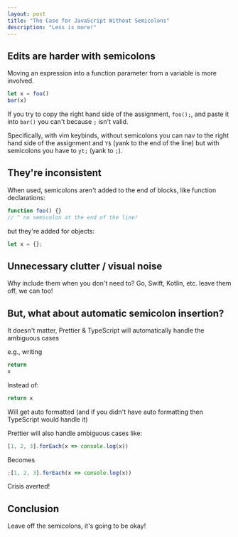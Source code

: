 ```yaml
---
layout: post
title: "The Case for JavaScript Without Semicolons"
description: "Less is more!"
---
```


## Edits are harder with semicolons

Moving an expression into a function parameter from a variable is more involved.

```js
let x = foo()
bar(x)
```

If you try to copy the right hand side of the assignment, `foo();`, and paste it into `bar()` you can't because `;` isn't valid.

Specifically, with vim keybinds, without semicolons you can nav to the right hand side of the assignment and `Y$` (yank to the end of the line) but with semicolons you have to `yt;` (yank to `;`).

## They're inconsistent

When used, semicolons aren't added to the end of blocks, like function declarations:

```js
function foo() {}
// ^ no semicolon at the end of the line!
```

but they're added for objects:

<!-- prettier-ignore-start -->
```js
let x = {};
```
<!-- prettier-ignore-end -->

## Unnecessary clutter / visual noise

Why include them when you don't need to?
Go, Swift, Kotlin, etc. leave them off, we can too!

## But, what about automatic semicolon insertion?

It doesn't matter, Prettier & TypeScript will automatically handle the ambiguous cases

e.g., writing

```js
return
x
```

Instead of:

```js
return x
```

Will get auto formatted (and if you didn't have auto formatting then TypeScript would handle it)

Prettier will also handle ambiguous cases like:

<!-- prettier-ignore-start -->
```js
[1, 2, 3].forEach(x => console.log(x))
```
<!-- prettier-ignore-end -->

Becomes

```js
;[1, 2, 3].forEach(x => console.log(x))
```

Crisis averted!

## Conclusion

Leave off the semicolons, it's going to be okay!
